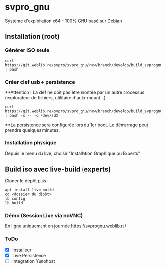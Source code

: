 # svpro_gnu

Système d'exploitation x64 - 100% GNU basé sur Debian

## Installation (root)
### Générer ISO seule
```
curl https://git.weblib.re/svpro/svpro_gnu/raw/branch/develop/build_svprognu | bash
```
### Créer clef usb + persistence
**Attention ! La clef ne doit pas être montée par un autre processus (explorateur de fichiers, utilitaire d'auto-mount...)
```
curl https://git.weblib.re/svpro/svpro_gnu/raw/branch/develop/build_svprognu | bash -s -- -d /dev/sdX
```
**La persistence sera configurée lors du 1er boot. Le démarrage peut prendre quelques minutes.

### Installation physique
Depuis le menu du live, choisir "Installation Graphique ou Experts"



## Build iso avec live-build (experts)
Cloner le dépôt puis :
```
apt install live-build
cd <dossier du dépôt>
lb config
lb build
```

### Démo (Session Live via noVNC)
En ligne uniquement en journée
https://svprognu.weblib.re/


### ToDo

- [x] Installeur
- [x] Live Persistence
- [ ] Integration Yunohost
